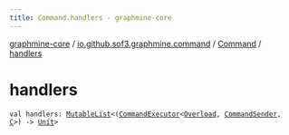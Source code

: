```yaml
---
title: Command.handlers - graphmine-core
---
```


[graphmine-core](../../index.html) / [io.github.sof3.graphmine.command](../index.html) / [Command](index.html) / [handlers](./handlers.html)

# handlers

`val handlers: `[`MutableList`](https://kotlinlang.org/api/latest/jvm/stdlib/kotlin.collections/-mutable-list/index.html)`<(`[`CommandExecutor`](../-command-executor/index.html)`<`[`Overload`](../-overload/index.html)`, `[`CommandSender`](../-command-sender.html)`, `[`C`](index.html#C)`>) -> `[`Unit`](https://kotlinlang.org/api/latest/jvm/stdlib/kotlin/-unit/index.html)`>`